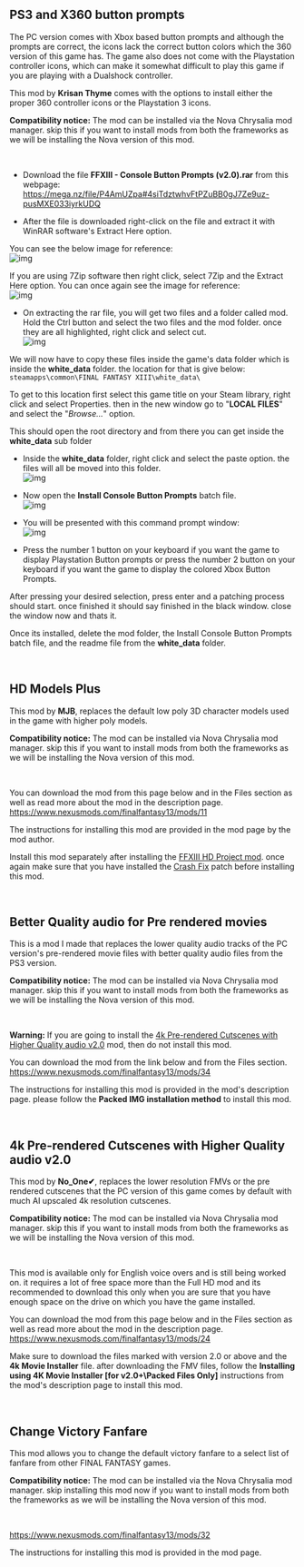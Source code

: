 ## PS3 and X360 button prompts

The PC version comes with Xbox based button prompts and although the prompts are correct, the icons lack the correct button colors which the 360 version of this game has.
The game also does not come with the Playstation controller icons, which can make it somewhat difficult to play this game if you are playing with a Dualshock controller.

This mod by **Krisan Thyme** comes with the options to install either the proper 360 controller icons or the Playstation 3 icons.

**Compatibility notice:** The mod can be installed via the Nova Chrysalia mod manager. skip this if you want to install mods from both the frameworks as we will be installing the Nova version of this mod.

<br>

- Download the file **FFXIII - Console Button Prompts (v2.0).rar** from this webpage:
<br>https://mega.nz/file/P4AmUZpa#4siTdztwhvFtPZuBB0gJ7Ze9uz-pusMXE033iyrkUDQ

- After the file is downloaded right-click on the file and extract it with WinRAR software's Extract Here option.

You can see the below image for reference:
<br>![img](images/mods_for_both_frameworks/ps3_x360_btn_prompts/BtnPrompts_1.png)

If you are using 7Zip software then right click, select 7Zip and the Extract Here option.
You can once again see the image for reference:
<br>![img](images/mods_for_both_frameworks/ps3_x360_btn_prompts/BtnPrompts_1-2.png)


- On extracting the rar file, you will get two files and a folder called mod. Hold the Ctrl button and select the two files and the mod folder. once they are all highlighted, right click and select cut. 
<br>![img](images/mods_for_both_frameworks/ps3_x360_btn_prompts/BtnPrompts_2.png)

We will now have to copy these files inside the game's data folder which is inside the **white_data** folder. the location for that is give below:
<br>`steamapps\common\FINAL FANTASY XIII\white_data\`

To get to this location first select this game title on your Steam library, right click and select Properties. then in the new window go to "**LOCAL FILES**" and select the "*Browse...*" option.

This should open the root directory and from there you can get inside the **white_data** sub folder

- Inside the **white_data** folder, right click and select the paste option. the files will all be moved into this folder.
<br>![img](images/mods_for_both_frameworks/ps3_x360_btn_prompts/BtnPrompts_3.png)

- Now open the **Install Console Button Prompts** batch file. 
<br>![img](images/mods_for_both_frameworks/ps3_x360_btn_prompts/BtnPrompts_4.png)

- You will be presented with this command prompt window:
<br>![img](images/mods_for_both_frameworks/ps3_x360_btn_prompts/BtnPrompts_5.png)

- Press the number 1 button on your keyboard if you want the game to display Playstation Button prompts or press the number 2 button on your keyboard if you want the game to display the colored Xbox Button Prompts.

After pressing your desired selection, press enter and a patching process should start. once finished it should say finished in the black window. close the window now and thats it. 

Once its installed, delete the mod folder, the Install Console Button Prompts batch file, and the readme file from the **white_data** folder.

<br>

## HD Models Plus

This mod by **MJB**, replaces the default low poly 3D character models used in the game with higher poly models.

**Compatibility notice:** The mod can be installed via Nova Chrysalia mod manager. skip this if you want to install mods from both the frameworks as we will be installing the Nova version of this mod.

<br>

You can download the mod from this page below and in the Files section as well as read more about the mod in the description page.
<br>https://www.nexusmods.com/finalfantasy13/mods/11

The instructions for installing this mod are provided in the mod page by the mod author. 

Install this mod separately after installing the [FFXIII HD Project mod](https://github.com/Surihix/Fixing-enhancing-Final-Fantasy-XIII/blob/main/docs/non_nova_mods.md#the-ffxiii-hd-project). once again make sure that you have installed the [Crash Fix](https://github.com/Surihix/Fixing-enhancing-Final-Fantasy-XIII/blob/main/docs/important_fixes.md#crash-fix) patch before installing this mod.

<br>

## Better Quality audio for Pre rendered movies
This is a mod I made that replaces the lower quality audio tracks of the PC version's pre-rendered movie files with better quality audio files from the PS3 version.

**Compatibility notice:** The mod can be installed via Nova Chrysalia mod manager. skip this if you want to install mods from both the frameworks as we will be installing the Nova version of this mod.

<br>

**Warning:** If you are going to install the [4k Pre-rendered Cutscenes with Higher Quality audio v2.0](https://github.com/Surihix/Fixing-enhancing-Final-Fantasy-XIII/blob/main/docs/mods_for_both_frameworks.md#4k-pre-rendered-cutscenes-with-higher-quality-audio-v20) mod, then do not install this mod.

You can download the mod from the link below and from the Files section.
<br>https://www.nexusmods.com/finalfantasy13/mods/34

The instructions for installing this mod is provided in the mod's description page. please follow the **Packed IMG installation method** to install this mod. 

<br>

## 4k Pre-rendered Cutscenes with Higher Quality audio v2.0

This mod by **No_One✔**, replaces the lower resolution FMVs or the pre rendered cutscenes that the PC version of this game comes by default with much AI upscaled 4k resolution cutscenes.

**Compatibility notice:** The mod can be installed via Nova Chrysalia mod manager. skip this if you want to install mods from both the frameworks as we will be installing the Nova version of this mod.

<br>

This mod is available only for English voice overs and is still being worked on. it requires a lot of free space more than the Full HD mod and its recommended to download this only when you are sure that you have enough space on the drive on which you have the game installed.

You can download the mod from this page below and in the Files section as well as read more about the mod in the description page. 
<br>https://www.nexusmods.com/finalfantasy13/mods/24

Make sure to download the files marked with version 2.0 or above and the **4k Movie Installer** file. after downloading the FMV files, follow the **Installing using 4K Movie Installer [for v2.0+\Packed Files Only]** instructions from the mod's description page to install this mod. 

<br>

## Change Victory Fanfare

This mod allows you to change the default victory fanfare to a select list of fanfare from other FINAL FANTASY games. 

**Compatibility notice:** The mod can be installed via the Nova Chrysalia mod manager. skip installing this mod now if you want to install mods from both the frameworks as we will be installing the Nova version of this mod.

<br>

https://www.nexusmods.com/finalfantasy13/mods/32

The instructions for installing this mod is provided in the mod page.

